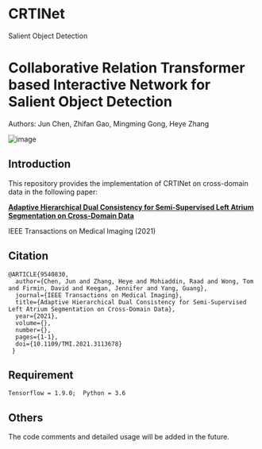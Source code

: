 # CRTINet
Salient Object Detection

# Collaborative Relation Transformer based Interactive Network for Salient Object Detection
Authors: Jun Chen, Zhifan Gao, Mingming Gong, Heye Zhang

![image](https://github.com/Heye-SYSU/AHDC/blob/main/Framework.jpeg)

## Introduction
This repository provides the implementation of CRTINet on cross-domain data in the following paper:  

[**Adaptive Hierarchical Dual Consistency for Semi-Supervised Left Atrium Segmentation on Cross-Domain Data**](https://ieeexplore.ieee.org/document/9540830)  

IEEE Transactions on Medical Imaging (2021)

## Citation
```
@ARTICLE{9540830,
  author={Chen, Jun and Zhang, Heye and Mohiaddin, Raad and Wong, Tom and Firmin, David and Keegan, Jennifer and Yang, Guang},
  journal={IEEE Transactions on Medical Imaging}, 
  title={Adaptive Hierarchical Dual Consistency for Semi-Supervised Left Atrium Segmentation on Cross-Domain Data}, 
  year={2021},
  volume={},
  number={},
  pages={1-1},
  doi={10.1109/TMI.2021.3113678}
 }
```

## Requirement
```
Tensorflow = 1.9.0;  Python = 3.6
```
  
## Others
The code comments and detailed usage will be added in the future.
